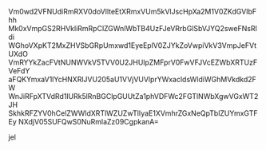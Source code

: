 Vm0wd2VFNUdiRmRXV0doVllteEtXRmxVUm5kVlJscHpXa2M1V0ZKdGVIbFhh
Mk0xVmpGS2RHVkliRmRpClZGWnlWbTB4UzFJeVRrbGlSbVJYQ2sweFNsRldi
WGhoVXpKT2MxZHVSbGRpUmxwd1EyeEplV0ZJYkZoVwpiVkV3VmpJeFVtUXdO
VmRYYkZacFVtNUNWVkV5TVV0U2JHUlpZMFprV0FwVFJVcEZWbXRTUzFVeFdY
aFQKYmxaV1lYcHNXRlJVU205aU1VVjVUVlprYWxacldsWldiWGhMVkdkd2FW
WnJiRFpXTVdRd1lURk5lRnBGClpGUUtZa1phVDFWc2FGTlNWbXgwVGxWT2JH
SkhkRFZYV0hCelZWWldXRTlWZUZwTlIyaE1XVmhrZGxNeQpTblZUYmxGTFEy
NXdjV05SUFQwS0NuRmlaZz09CgpkanA=

jel